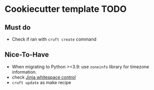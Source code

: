 # Cookiecutter template TODO

## Must do

- Check if ran with `cruft create` command

## Nice-To-Have

- When migrating to Python >=3.9: use `zoneinfo` library for timezone information.
- check [Jinja whitespace control](https://ttl255.com/jinja2-tutorial-part-3-whitespace-control/)
- `cruft update` as make recipe
